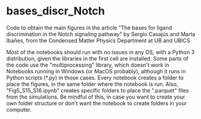 # bases_discr_Notch
Code to obtain the main figures in the article "The bases for ligand discrimination in the Notch signaling pathway" by Sergio Casajús and Marta Ibañes, from the Condensed Matter Physics Department at UB and UBICS 

Most of the notebooks should run with no issues in any OS, with a Python 3 distribution, given the libraries in the first cell are installed.
Some parts of the code use the "multiprocessing" library, which doesn't work in Notebooks running in Windows (or MacOS probably), although it runs in Python scripts (*.py) in those cases.
Every notebook creates a folder to place the figures, in the same folder where the notebook is run. Also, "Fig5_S15_S16.ipynb" creates specific folders to place the ".parquet" files from the simulations. Be mindful of this, in case you want to create your own folder structure or don't want the notebook to create folders in your computer. 
